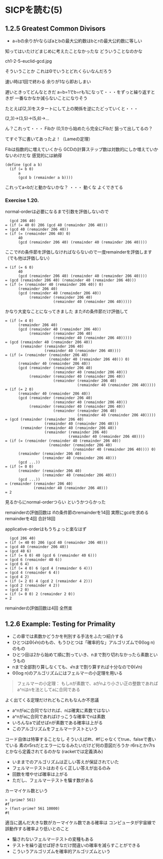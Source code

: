 
# SICPを読む(5)

## 1.2.5 Greatest Common Divisors

* a÷bの余りがrならばaとbの最大公約数はbとrの最大公約数に等しい

知ってはいたけどまじめに考えたことなかったな
どういうことなのかな

ch1-2-5-euclid-gcd.jpg

そういうことか
これはΘでいうとどれくらいなんだろう

速い時は1回で終わる
余りが1なら即おしまい

遅いときってどんなときだ
a÷b=1でb÷rも1になって・・・をずっと繰り返すときが
一番なかなか減らないことになりそう

たとえば(2,3)をスタートにして上の関係を逆にたどっていくと・・・

(2,3)→(3,5)→(5,8)→...

ん？これって・・・
Fibか
(0,1)から始めたら完全にFibだ
狙って出してるの？

てすぐ下に書いてあったよ！（Lameの定理）

Fibは指数的に増えていくから
GCDの計算ステップ数は対数的にしか増えていかないわけだな
感覚的には納得

```
(define (gcd a b)
  (if (= b 0)
      a
      (gcd b (remainder a b))))
```

これってa<bだと動かないかな？
・・・
動くな
よくできてる

### Exercise 1.20.

normal-orderは必要になるまで引数を評価しないので

```
  (gcd 206 40)
= (if (= 40 0) 206 (gcd 40 (remainder 206 40)))
= (gcd 40 (remainder 206 40))
= (if (= (remainder 206 40) 0)
      40
      (gcd (remainder 206 40) (remainder 40 (remainder 206 40))))
```

ここでifの条件節を評価しなければならないので一度remainderを評価します
（でも他は評価しない）

```
= (if (= 6 0)
      40
      (gcd (remainder 206 40) (remainder 40 (remainder 206 40))))
= (gcd (remainder 206 40) (remainder 40 (remainder 206 40)))
= (if (= (remainder 40 (remainder 206 40)) 0)
      (remainder 206 40)
      (gcd (remainder 40 (remainder 206 40))
           (remainder (remainder 206 40)
                      (remainder 40 (remainder 206 40)))))
```

かなり大変なことになってきました
またifの条件節だけ評価して

```
= (if (= 4 0)
      (remainder 206 40)
      (gcd (remainder 40 (remainder 206 40))
           (remainder (remainder 206 40)
                      (remainder 40 (remainder 206 40)))))
= (gcd (remainder 40 (remainder 206 40))
       (remainder (remainder 206 40)
                  (remainder 40 (remainder 206 40))))
= (if (= (remainder (remainder 206 40)
                    (remainder 40 (remainder 206 40))) 0)
      (remainder 40 (remainder 206 40))
      (gcd (remainder (remainder 206 40)
                      (remainder 40 (remainder 206 40)))
           (remainder (remainder 40 (remainder 206 40))
                      (remainder (remainder 206 40)
                                 (remainder 40 (remainder 206 40)))))
= (if (= 2 0)
      (remainder 40 (remainder 206 40))
      (gcd (remainder (remainder 206 40)
                      (remainder 40 (remainder 206 40)))
           (remainder (remainder 40 (remainder 206 40))
                      (remainder (remainder 206 40)
                                 (remainder 40 (remainder 206 40)))))
= (gcd (remainder (remainder 206 40)
                  (remainder 40 (remainder 206 40)))
       (remainder (remainder 40 (remainder 206 40))
                  (remainder (remainder 206 40)
                             (remainder 40 (remainder 206 40))))
= (if (= (remainder (remainder 40 (remainder 206 40))
                    (remainder (remainder 206 40)
                               (remainder 40 (remainder 206 40)))) 0)
      (remainder (remainder 206 40)
                 (remainder 40 (remainder 206 40)))
      (gcd ...))
= (if (= 0 0)
      (remainder (remainder 206 40)
                 (remainder 40 (remainder 206 40)))
      (gcd ...))
= (remainder (remainder 206 40)
             (remainder 40 (remainder 206 40)))
= 2
```

見るからにnormal-orderつらい
というかつらかった

remainderの評価回数は
ifの条件節のremainderを14回
実際にgcdを求めるremainderを4回
合計18回

applicative-orderはもうちょっと楽なはず

```
  (gcd 206 40)
= (if (= 40 0) 206 (gcd 40 (remainder 206 40)))
= (gcd 40 (remainder 206 40))
= (gcd 40 6)
= (if (= 6 0) 40 (gcd 6 (remainder 40 6)))
= (gcd 6 (remainder 40 6))
= (gcd 6 4)
= (if (= 4 0) 6 (gcd 4 (remainder 6 4)))
= (gcd 4 (remainder 6 4))
= (gcd 4 2)
= (if (= 2 0) 4 (gcd 2 (remainder 4 2)))
= (gcd 2 (remainder 4 2))
= (gcd 2 0)
= (if (= 0 0) 2 (remainder 2 0))
= 2
```

remainderの評価回数は4回
全然楽

## 1.2.6 Example: Testing for Primality

* この章では素数かどうかを判別する手法をふたつ紹介する
* ひとつはΘ(√n)のもの、もうひとつは「確率的な」アルゴリズムでΘ(log n)のもの
* ひとつ目は2から始めて順に割っていき、nまで割り切れなかったら素数というもの
* nまで全部割り算しなくても、√nまで割り算すれば十分なのでΘ(√n)
* Θ(log n)のアルゴリズムにはフェルマーの小定理を用いる

> フェルマーの小定理：
> もしnが素数で、aがnより小さい正の整数であればa^nはnを法としてaに合同である

よく出てくる定理だけれどもこれもなんか不思議

* a^nがaに合同でなければ、nは確実に素数ではない
* a^nがaに合同であればけっこうな確率でnは素数
* いろんなaで試せばnが素数である確率は上がる
* このアルゴリズムをフェルマーテストという

コード自体は特筆することなし
そういえば#t、#fじゃなくてtrue、falseで書いている
素のr5rsだとエラーになるみたいだけど何の意図だろうか
r6rsとかr7rsとかなら定義されてるのかな
(racketでは定義済み)

* いままでのアルゴリズムは正しい答えが保証されていた
* フェルマーテストはおそらく正しい答えが出るのみ
* 回数を増やせば確率は上がる
* ただし、フェルマーテストを騙す数がある

カーマイケル数という

```
> (prime? 561)
#f
> (fast-prime? 561 10000)
#t
```

適当に選んだ大きな数がカーマイケル数である確率は
コンピュータが宇宙線で誤動作する確率より低いとのこと

* 騙されないフェルマーテストの変種もある
* テストを繰り返せば好きなだけ間違いの確率を減らすことができる
* こういうアルゴリズムを確率的アルゴリズムという
